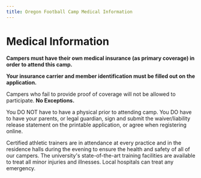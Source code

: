 ```yaml
---
title: Oregon Football Camp Medical Information
---
```


# Medical Information

__Campers must have their own medical insurance (as primary coverage) in order
to attend this camp.__

__Your insurance carrier and member identification must be filled out on the
application.__

Campers who fail to provide proof of coverage will not be allowed to
participate. __No Exceptions.__

You DO NOT have to have a physical prior to attending camp. You DO have to have
your parents, or legal guardian, sign and submit the waiver/liability release
statement on the printable application, or agree when registering online.

Certified athletic trainers are in attendance at every practice and in the
residence halls during the evening to ensure the health and safety of all of our
campers. The university's state-of-the-art training facilities are available to
treat all minor injuries and illnesses. Local hospitals can treat any emergency.

